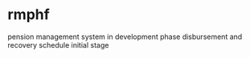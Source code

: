 # rmphf
pension management system in development phase
disbursement and recovery schedule initial stage
